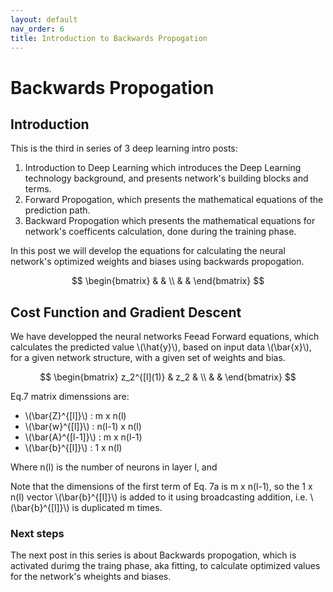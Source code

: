 ```yaml
---
layout: default
nav_order: 6
title: Introduction to Backwards Propogation
---
```

# Backwards Propogation

## Introduction

This is the third in series of 3 deep learning intro posts:
1. Introduction to Deep Learning which introduces the Deep Learning technology background, and presents network's building blocks and terms.
2. Forward Propogation, which presents the mathematical equations of the prediction path.
3. Backward Propogation which presents the mathematical equations for network's coefficents calculation, done during the training phase.

In this post we will develop the equations for calculating the neural network's optimized weights and biases using backwards propogation.


$$
\begin{bmatrix}
 &  & \\ 
 &  & 
\end{bmatrix}
$$

## Cost Function and Gradient Descent
We have developped the neural networks Feead Forward equations, which calculates the predicted value \\(\hat{y}\\), based on input data \\(\bar{x}\\), for a given network structure, with a given set of weights and bias.

$$
\begin{bmatrix}
 z_2^{[l](1)} &  z_2 & \\ 
 &   & 
\end{bmatrix}
$$


Eq.7 matrix dimenssions are:

 - \\(\bar{Z}^{[l]}\\) : m x n(l)
 - \\(\bar{w}^{[l]}\\) : n(l-1) x n(l)
 - \\(\bar{A}^{[l-1]}\\) : m x n(l-1)
 - \\(\bar{b}^{[l]}\\) : 1 x n(l)


Where n(l) is the number of neurons in layer l, and 

Note that the dimensions of the first term of Eq. 7a is  m x n(l-1), so the 1 x n(l) vector \\(\bar{b}^{[l]}\\) is added to it using broadcasting addition, i.e. \\(\bar{b}^{[l]}\\) is duplicated m times.

### Next steps
 
The next post in this series is about Backwards propogation, which is activated durimg the traing phase, aka fitting, to calculate optimized values for the network's wheights and biases.


